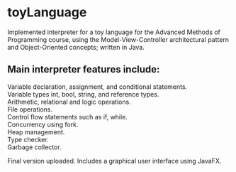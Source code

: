
# toyLanguage
Implemented interpreter for a toy language for the Advanced Methods of Programming course, using the Model-View-Controller architectural pattern and Object-Oriented concepts; written in Java.  
## Main interpreter features include:

Variable declaration, assignment, and conditional statements.  
Variable types int, bool, string, and reference types.  
Arithmetic, relational and logic operations.  
File operations.  
Control flow statements such as if, while.  
Concurrency using fork.  
Heap management.  
Type checker.  
Garbage collector.  

Final version uploaded. Includes a graphical user interface using JavaFX.
